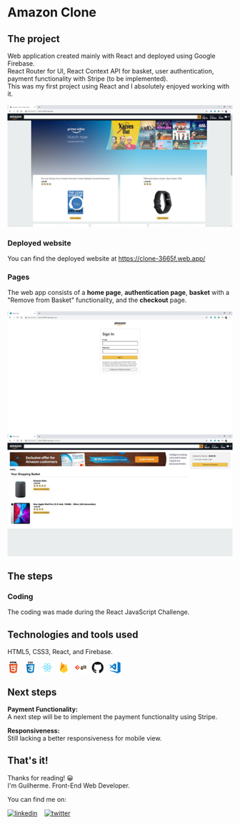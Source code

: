 # Amazon Clone

## The project
Web application created mainly with React and deployed using Google Firebase.  
React Router for UI, React Context API for basket, user authentication, payment functionality with Stripe (to be implemented).  
This was my first project using React and I absolutely enjoyed working with it.
<br /><br />
<a href="https://clone-3665f.web.app" alt="Website Screenshot">![Website Screenshot](src/img/website-home-screenshot.png)</a>

### Deployed website
You can find the deployed website at https://clone-3665f.web.app/ 

### Pages
The web app consists of a **home page**, **authentication page**, **basket** with a "Remove from Basket" functionality, and the **checkout** page.
<br /><br />
<a href="https://clone-3665f.web.app" alt="Website Checkout">![Website Checkout](src/img/website-authentication-screenshot.png)</a>
<a href="https://clone-3665f.web.app" alt="Website Checkout">![Website Checkout](src/img/website-checkout-screenshot.png)</a>

## The steps
### Coding
The coding was made during the React JavaScript Challenge. <br />

## Technologies and tools used
HTML5, CSS3, React, and Firebase. <br />

<p align="left">
    <a href="https://github.com/gdhebling"><img align="center" alt="HTML5" width="26px"
            src="https://raw.githubusercontent.com/github/explore/80688e429a7d4ef2fca1e82350fe8e3517d3494d/topics/html/html.png" /></a>&nbsp;&nbsp;
    <a href="https://github.com/gdhebling"><img align="center" alt="CSS3" width="26px"
            src="https://raw.githubusercontent.com/github/explore/80688e429a7d4ef2fca1e82350fe8e3517d3494d/topics/css/css.png" /></a>&nbsp;&nbsp;
    <a href="https://github.com/gdhebling"><img align="center" alt="React" width="26px"
            src="https://raw.githubusercontent.com/github/explore/80688e429a7d4ef2fca1e82350fe8e3517d3494d/topics/react/react.png" /></a>&nbsp;&nbsp;
    <a href="https://github.com/gdhebling"><img align="center" alt="Firebase" width="26px"
            src="https://raw.githubusercontent.com/github/explore/80688e429a7d4ef2fca1e82350fe8e3517d3494d/topics/firebase/firebase.png" /></a>&nbsp;&nbsp;
    <a href="https://github.com/gdhebling"><img align="center" alt="Git" width="26px"
            src="https://raw.githubusercontent.com/github/explore/80688e429a7d4ef2fca1e82350fe8e3517d3494d/topics/git/git.png" /></a>&nbsp;&nbsp;
    <a href="https://github.com/gdhebling"><img align="center" alt="GitHub" width="26px"
            src="https://raw.githubusercontent.com/github/explore/78df643247d429f6cc873026c0622819ad797942/topics/github/github.png" /></a>&nbsp;&nbsp;
    <a href="https://github.com/gdhebling"><img align="center" alt="Visual Studio Code" width="26px"
            src="https://raw.githubusercontent.com/github/explore/80688e429a7d4ef2fca1e82350fe8e3517d3494d/topics/visual-studio-code/visual-studio-code.png" /></a>
</p>

## Next steps
**Payment Functionality:** <br />
A next step will be to implement the payment functionality using Stripe.<br />

**Responsiveness:** <br />
Still lacking a better responsiveness for mobile view.<br />

## That's it!
Thanks for reading! 😀 <br />
I'm Guilherme. Front-End Web Developer. <br />

<p align="left">

You can find me on: <br />
    
<a href="https://www.linkedin.com/in/gdhebling/"><img alt="linkedin" width="26px" src="https://image.flaticon.com/icons/svg/1383/1383262.svg" /></a>
    &nbsp;&nbsp;
<a href="https://twitter.com/gdhebling"><img alt="twitter" width="26px" src="https://image.flaticon.com/icons/svg/1383/1383265.svg" /></a>

</p>


[website]: [https://gdhebling.github.io/photographer-portfolio/]
